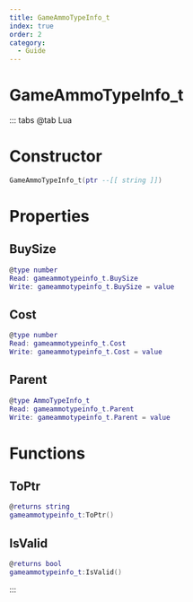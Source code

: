 ```yaml
---
title: GameAmmoTypeInfo_t
index: true
order: 2
category:
  - Guide
---
```


# GameAmmoTypeInfo_t

::: tabs
@tab Lua
# Constructor
```lua
GameAmmoTypeInfo_t(ptr --[[ string ]])
```
# Properties
## BuySize 
```lua
@type number
Read: gameammotypeinfo_t.BuySize
Write: gameammotypeinfo_t.BuySize = value
```
## Cost 
```lua
@type number
Read: gameammotypeinfo_t.Cost
Write: gameammotypeinfo_t.Cost = value
```
## Parent 
```lua
@type AmmoTypeInfo_t
Read: gameammotypeinfo_t.Parent
Write: gameammotypeinfo_t.Parent = value
```
# Functions
## ToPtr
```lua
@returns string
gameammotypeinfo_t:ToPtr()
```
## IsValid
```lua
@returns bool
gameammotypeinfo_t:IsValid()
```

:::